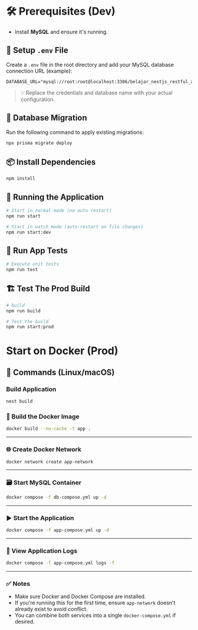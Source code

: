 # 🛠️ Prerequisites (Dev)

* Install **MySQL** and ensure it's running.

## 📄 Setup `.env` File

Create a `.env` file in the root directory and add your MySQL database connection URL (example):

```env
DATABASE_URL="mysql://root:root@localhost:3306/belajar_nestjs_restful_api_prod"
```

> 💡 Replace the credentials and database name with your actual configuration.

## 🔄 Database Migration

Run the following command to apply existing migrations:

```bash
npx prisma migrate deploy
```

## 📦 Install Dependencies

```bash
npm install
```

## 🚀 Running the Application

```bash
# Start in normal mode (no auto restart)
npm run start

# Start in watch mode (auto-restart on file changes)
npm run start:dev
```
## 🧪 Run App Tests

```bash
# Execute unit tests
npm run test
```

## 🏗️ Test The Prod Build

```bash
# build
npm run build

# Test the build
npm run start:prod
```



# Start on Docker (Prod)
## 🚀 Commands (Linux/macOS)

### Build Application
```bash
nest build
```

### 🔨 Build the Docker Image

```bash
docker build --no-cache -t app .
```

---

### 🌐 Create Docker Network

```bash
docker network create app-network
```

---

### 🗃️ Start MySQL Container

```bash
docker compose -f db-compose.yml up -d
```

---

### ▶️ Start the Application

```bash
docker compose -f app-compose.yml up -d
```

---

### 📄 View Application Logs

```bash
docker compose -f app-compose.yml logs -f
```

---
### ✅ Notes

* Make sure Docker and Docker Compose are installed.
* If you're running this for the first time, ensure `app-network` doesn't already exist to avoid conflict.
* You can combine both services into a single `docker-compose.yml` if desired.